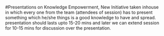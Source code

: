#Presentations on Knowledge Empowerment, 
New Initiative taken inhouse in which every one from the team (attendees of session) has to present something which he/she things is a good knowledge to have and spread. presentation should lasts upto 15-20 mins and later we can extend session for 10-15 mins for discussion over the presentation.


